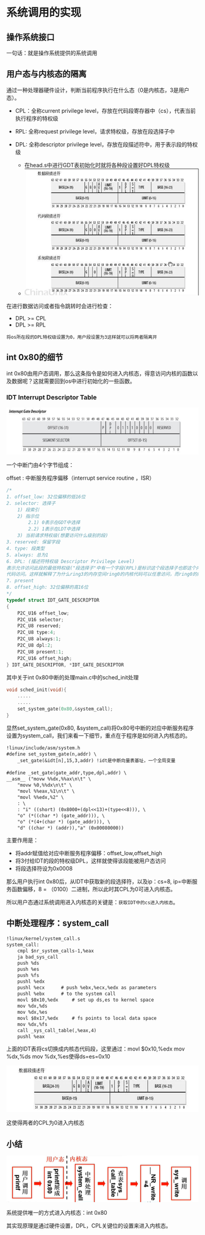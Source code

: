# 系统调用的实现

## 操作系统接口

一句话：就是操作系统提供的系统调用



## 用户态与内核态的隔离

通过一种处理器硬件设计，判断当前程序执行在什么态（0是内核态，3是用户态）。

+   CPL：全称current privilege level，存放在代码段寄存器中（cs），代表当前执行程序的特权级

+   RPL:  全称request privilege level，请求特权级，存放在段选择子中

+   DPL:  全称descriptor privilege level，存放在段描述符中，用于表示段的特权级
    +   在head.s中进行GDT表初始化时就将各种段设置好DPL特权级
    +   ![image-20210307221813098](Note2.assets/image-20210307221813098.png)



在进行数据访问或者指令跳转时会进行检查：

+   DPL >= CPL
+   DPL >= RPL

`将os所在段的DPL特权级设置为0，用户段设置为3这样就可以将两者隔离开`



## int 0x80的细节

int 0x80由用户态调用，那么这条指令是如何进入内核态，得意访问内核的函数以及数据呢？这就需要回到os中进行初始化的一些函数。



### IDT Interrupt Descriptor Table

<img src="Note2.assets/image-20210308124012271.png" alt="image-20210308124012271" style="zoom: 150%;" />

一个中断门由4个字节组成：

offset : 中断服务程序偏移（interrupt service routine ，ISR）

```C
/*
1. offset_low: 32位偏移的低16位
2. selector: 选择子
    1) 段索引
    2) 指示位
        2.1) 0表示在GDT中选择
        2.2) 1表示在LDT中选择
    3) 当前请求特权级(想要访问什么级别的段)
3. reserved: 保留字段
4. type: 段类型
5. always: 总为1
6. DPL: (描述符特权级 Descriptor Privilege Level)
表示允许访问此段的最低特权级("段选择子"中有一个字段(RPL)是标识这个段选择子也即这个内存访问请求的特权级)，这样是不是就把对应关系建立起来了，比如DPL为0的段只有当RPL=0时才能访问，而DPL为3的段，可由任何RPL的
代码访问。这样就解释了为什么ring3的内存空间ring0的内核代码可以任意访问，而ring0的内存空间ring3不能访问了
7. present
8. offset_high: 32位偏移的高16位
*/
typedef struct IDT_GATE_DESCRIPTOR
{
    P2C_U16 offset_low;        
    P2C_U16 selector;         
    P2C_U8 reserved;         
    P2C_U8 type:4;         
    P2C_U8 always:1;
    P2C_U8 dpl:2;
    P2C_U8 present:1;
    P2C_U16 offset_high;     
} IDT_GATE_DESCRIPTOR, *IDT_GATE_DESCRIPTOR
```

其中关于int 0x80中断的处理main.c中的sched_init处理

````c
void sched_init(void){
    .....
    .....
    set_system_gate(0x80,&system_call);
}
````

显然set_system_gate(0x80, &system_call)将0x80号中断的对应中断服务程序设置为system_call，我们来看一下细节，重点在于程序是如何进入内核态的。

```assembly
!linux/include/asm/system.h
#define set_system_gate(n,addr) \
	_set_gate(&idt[n],15,3,addr) !idt是中断向量表基址，一个全局变量

#define _set_gate(gate_addr,type,dpl,addr) \
__asm__ ("movw %%dx,%%ax\n\t" \
	"movw %0,%%dx\n\t" \
	"movl %%eax,%1\n\t" \
	"movl %%edx,%2" \
	: \
	: "i" ((short) (0x8000+(dpl<<13)+(type<<8))), \
	"o" (*((char *) (gate_addr))), \
	"o" (*(4+(char *) (gate_addr))), \
	"d" ((char *) (addr)),"a" (0x00080000))
```

主要作用是：

+   将addr赋值给对应中断服务程序偏移：offset_low,offset_high
+   将3付给IDT的段的特权级DPL，这样就使得该段能被用户态访问
+   将段选择符设为0x0008

那么用户执行int 0x80后，从IDT中获取新的段选择符，以及ip：cs=8, ip=中断服务函数偏移，8 = （0100）二进制，所以此时其CPL为0可进入内核态。

所以用户态通过系统调用进入内核态的关键是：`获取IDT中的cs进入内核态`。

## 中断处理程序：system_call

```assembly
!linux/kernel/system_call.s
system_call:
	cmpl $nr_system_calls-1,%eax
	ja bad_sys_call
	push %ds
	push %es
	push %fs
	pushl %edx
	pushl %ecx		# push %ebx,%ecx,%edx as parameters
	pushl %ebx		# to the system call
	movl $0x10,%edx		# set up ds,es to kernel space
	mov %dx,%ds
	mov %dx,%es
	movl $0x17,%edx		# fs points to local data space
	mov %dx,%fs
	call _sys_call_table(,%eax,4)
	pushl %eax
```

上面的IDT表将cs切换成内核态代码段，这里通过：movl $0x10,%edx  mov %dx,%ds  mov %dx,%es使得ds=es=0x10

![image-20210308133714313](Note2.assets/image-20210308133714313.png)

这使得两者的CPL为0进入内核态



## 小结

![image-20210308133930027](Note2.assets/image-20210308133930027.png)

系统提供唯一的方式进入内核态：int 0x80

其实现原理是通过硬件设置，DPL，CPL关键位的设置来进入内核态。

